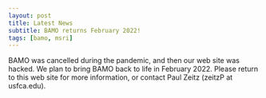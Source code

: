 ```yaml
---
layout: post
title: Latest News
subtitle: BAMO returns February 2022!
tags: [bamo, msri]
---
```


BAMO was cancelled during the pandemic, and then our web site was hacked.  We plan to bring BAMO back to life in February 2022.  Please return to this web site for more information, or contact Paul Zeitz (zeitzP at usfca.edu).
